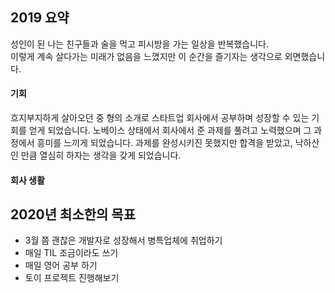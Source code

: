 ## 2019 요약  

성인이 된 나는 친구들과 술을 먹고 피시방을 가는 일상을 반복했습니다.  
이렇게 계속 살다가는 미래가 없음을 느꼈지만 이 순간을 즐기자는 생각으로 외면했습니다.

#### 기회 
흐지부지하게 살아오던 중 형의 소개로 스타트업 회사에서 공부하며 성장할 수 있는 기회를 얻게 되었습니다. 
노베이스 상태에서 회사에서 준 과제를 풀려고 노력했으며 그 과정에서 흥미를 느끼게 되었습니다. 
과제를 완성시키진 못했지만 합격을 받았고, 낙하산인 만큼 열심히 하자는 생각을 갖게 되었습니다. 

#### 회사 생활 


## 2020년 최소한의 목표
- 3월 쯤 괜찮은 개발자로 성장해서 병특업체에 취업하기
- 매일 TIL 조금이라도 쓰기
- 매일 영어 공부 하기
- 토이 프로젝트 진행해보기
